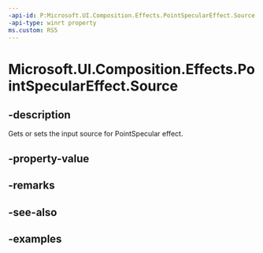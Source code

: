 ```yaml
---
-api-id: P:Microsoft.UI.Composition.Effects.PointSpecularEffect.Source
-api-type: winrt property
ms.custom: RS5
---
```


<!-- Property syntax.
public IGraphicsEffectSource Source { get;  set; }
-->

# Microsoft.UI.Composition.Effects.PointSpecularEffect.Source

## -description
Gets or sets the input source for PointSpecular effect.

## -property-value

## -remarks

## -see-also

## -examples

